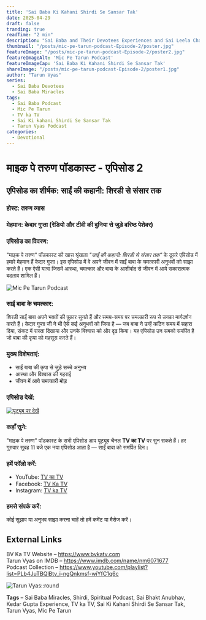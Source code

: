 ```yaml
---
title: 'Sai Baba Ki Kahani Shirdi Se Sansar Tak'
date: 2025-04-29
draft: false
tranding: true
readTime: "2 min"
description: "Sai Baba and Their Devotees Experiences and Sai Leela Chamatkar in Their Lives."
thumbnail: "/posts/mic-pe-tarun-podcast-Episode-2/poster.jpg"
featureImage: "/posts/mic-pe-tarun-podcast-Episode-2/poster2.jpg"
featureImageAlt: 'Mic Pe Tarun Podcast'
featureImageCap: 'Sai Baba Ki Kahani Shirdi Se Sansar Tak'
shareImage: "/posts/mic-pe-tarun-podcast-Episode-2/poster1.jpg"
author: "Tarun Vyas"
series:
  - Sai Baba Devotees
  - Sai Baba Miracles
tags:
  - Sai Baba Podcast
  - Mic Pe Tarun
  - TV ka TV
  - Sai Ki kahani Shirdi Se Sansar Tak
  - Tarun Vyas Podcast
categories:
  - Devotional
---
```


# माइक पे तरुण पॉडकास्ट - एपिसोड 2

## एपिसोड का शीर्षक: साईं की कहानी: शिरडी से संसार तक

### होस्ट: तरुण व्यास  
### मेहमान: केदार गुप्ता (रेडियो और टीवी की दुनिया से जुड़े वरिष्ठ पेशेवर)

### एपिसोड का विवरण:
"माइक पे तरुण" पॉडकास्ट की खास श्रृंखला *"साईं की कहानी: शिरडी से संसार तक"* के दूसरे एपिसोड में हमारे मेहमान हैं केदार गुप्ता। इस एपिसोड में वे अपने जीवन में साईं बाबा के चमत्कारी अनुभवों को साझा करते हैं। एक ऐसी यात्रा जिसमें आस्था, चमत्कार और बाबा के आशीर्वाद से जीवन में आये सकारात्मक बदलाव शामिल हैं।

![Mic Pe Tarun Podcast](/posts/mic-pe-tarun-podcast-Episode-2/poster2.jpg)

### साईं बाबा के चमत्कार:
शिरडी साईं बाबा अपने भक्तों की पुकार सुनते हैं और समय-समय पर चमत्कारी रूप से उनका मार्गदर्शन करते हैं। केदार गुप्ता जी ने भी ऐसे कई अनुभवों को जिया है — जब बाबा ने उन्हें कठिन समय में सहारा दिया, संकट में रास्ता दिखाया और उनके विश्वास को और दृढ़ किया। यह एपिसोड उन सबको समर्पित है जो बाबा की कृपा को महसूस करते हैं।

### मुख्य विशेषताएं:
- साईं बाबा की कृपा से जुड़े सच्चे अनुभव  
- आस्था और विश्वास की गहराई  
- जीवन में आये चमत्कारी मोड़  

### एपिसोड देखें:
[![यूट्यूब पर देखें](https://img.youtube.com/vi/Qr7dcS257i8/0.jpg)](https://youtu.be/Qr7dcS257i8)

### कहाँ सुने:
"माइक पे तरुण" पॉडकास्ट के सभी एपिसोड आप यूट्यूब चैनल **TV का TV** पर सुन सकते हैं। हर गुरुवार सुबह 11 बजे एक नया एपिसोड आता है — साईं बाबा को समर्पित दिन।

### हमें फॉलो करें:
- YouTube: [TV का TV](https://www.youtube.com/@TVKATV)  
- Facebook: [TV Ka TV](https://www.facebook.com/share/1FWhZ5cWTT/?mibextid=wwXIfr)  
- Instagram: [TV ka TV](https://www.instagram.com/tvkatv_hindu_dharma_channel?igsh=NDI3OTJlaTg3Z2E%3D&utm_source=qr)

### हमसे संपर्क करें:
कोई सुझाव या अनुभव साझा करना चाहें तो हमें कमेंट या मैसेज करें।

## External Links  
BV Ka TV Website – https://www.bvkatv.com  
Tarun Vyas on IMDB – https://www.imdb.com/name/nm6071677  
Podcast Collection – https://www.youtube.com/playlist?list=PLb4JuTBQlBtv_i-ngQnkmsf-wiYfC1q6c  

![Tarun Vyas::round](/images/profile.png)

**Tags** – Sai Baba Miracles, Shirdi, Spiritual Podcast, Sai Bhakt Anubhav, Kedar Gupta Experience, TV ka TV, Sai Ki Kahani Shirdi Se Sansar Tak, Tarun Vyas, Mic Pe Tarun
